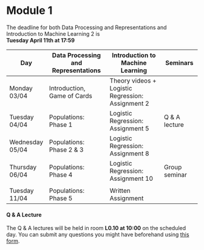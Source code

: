 
# Module 1

The deadline for both Data Processing and Representations and Introduction to Machine Learning 2 is<br>**Tuesday April 11th at 17:59**

| Day                | Data Processing<br>and Representations | Introduction to<br>Machine Learning | Seminars          |
| ------------------ | ---------------------------- | ----------------------------------- | --------------------------- |
| Monday<br>03/04    | Introduction, Game of Cards  | Theory videos +<br>Logistic Regression: Assignment 2 |            |
| Tuesday<br>04/04   | Populations: Phase 1         | Logistic Regression: Assignment 5   | Q & A lecture               |
| Wednesday<br>05/04 | Populations: Phase 2 & 3     | Logistic Regression: Assignment 8   |                             |
| Thursday<br>06/04  | Populations: Phase 4         | Logistic Regression: Assignment 10  | Group seminar               |
|                    |                              |                                     |                             |
| Tuesday<br>11/04   | Populations: Phase 5         | Written Assignment                  |                             |



#### Q & A Lecture

The Q & A lectures will be held in room **L0.10 at 10:00** on the scheduled day. You can submit any questions you might have beforehand using [this form](https://forms.office.com/Pages/ResponsePage.aspx?id=zcrxoIxhA0S5RXb7PWh05ZTDc7biyulCvpu4U-tarWtURTdPSDJaOUVHR002NzFFSktXNDNTTk5ENi4u).

